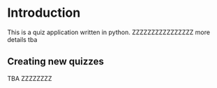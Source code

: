 # Introduction

This is a quiz application written in python. ZZZZZZZZZZZZZZZZ more details tba

## Creating new quizzes

TBA ZZZZZZZZ
